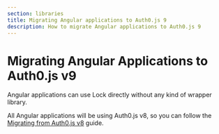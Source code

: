 ```yaml
---
section: libraries
title: Migrating Angular applications to Auth0.js 9
description: How to migrate Angular applications to Auth0.js 9
---
```

# Migrating Angular Applications to Auth0.js v9

Angular applications can use Lock directly without any kind of wrapper library.

All Angular applications will be using Auth0.js v8, so you can follow the [Migrating from Auth0.js v8](/libraries/auth0js/v9/migration-v8-v9) guide.

